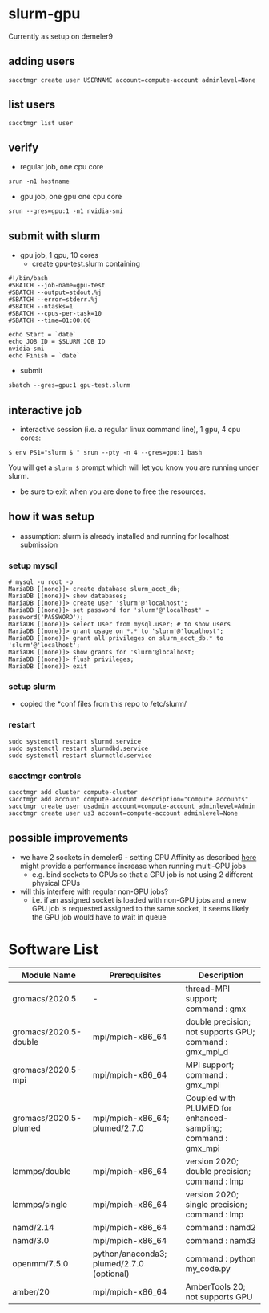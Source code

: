 # slurm-gpu

Currently as setup on demeler9

## adding users
```
sacctmgr create user USERNAME account=compute-account adminlevel=None
```

## list users
```
sacctmgr list user
```

## verify
 - regular job, one cpu core
```
srun -n1 hostname
```
 - gpu job, one gpu one cpu core
```
srun --gres=gpu:1 -n1 nvidia-smi
```
## submit with slurm
 - gpu job, 1 gpu, 10 cores
   - create gpu-test.slurm containing
```
#!/bin/bash                                                                                                                                                                                                           
#SBATCH --job-name=gpu-test                                                                                                                                                                                            
#SBATCH --output=stdout.%j                                                                                                                                                                                            
#SBATCH --error=stderr.%j                                                                                                                                                                                             
#SBATCH --ntasks=1                                                                                                                                                                                                    
#SBATCH --cpus-per-task=10                                                                                                                                                                                            
#SBATCH --time=01:00:00                                                                                                                                                                                               
                                                                                                                                                                                                                      
echo Start = `date`                                                                                                                                                                                                   
echo JOB ID = $SLURM_JOB_ID                                                                                                                                                                                           
nvidia-smi                                                                                                                                                                                                            
echo Finish = `date`
```
  - submit
```
sbatch --gres=gpu:1 gpu-test.slurm
```

## interactive job
 - interactive session (i.e. a regular linux command line), 1 gpu, 4 cpu cores:
```
$ env PS1="slurm $ " srun --pty -n 4 --gres=gpu:1 bash
```
 You will get a ```slurm $``` prompt which will let you know you are running under slurm.
 - be sure to exit when you are done to free the resources.
## how it was setup

 - assumption: slurm is already installed and running for localhost submission
 
### setup mysql
```
# mysql -u root -p
MariaDB [(none)]> create database slurm_acct_db;
MariaDB [(none)]> show databases;
MariaDB [(none)]> create user 'slurm'@'localhost';
MariaDB [(none)]> set password for 'slurm'@'localhost' = password('PASSWORD');
MariaDB [(none)]> select User from mysql.user; # to show users
MariaDB [(none)]> grant usage on *.* to 'slurm'@'localhost';
MariaDB [(none)]> grant all privileges on slurm_acct_db.* to 'slurm'@'localhost';
MariaDB [(none)]> show grants for 'slurm'@localhost;
MariaDB [(none)]> flush privileges;
MariaDB [(none)]> exit
```
### setup slurm
 - copied the *conf files from this repo to /etc/slurm/

### restart
```
sudo systemctl restart slurmd.service
sudo systemctl restart slurmdbd.service
sudo systemctl restart slurmctld.service
```

### sacctmgr controls
```
sacctmgr add cluster compute-cluster
sacctmgr add account compute-account description="Compute accounts"
sacctmgr create user usadmin account=compute-account adminlevel=Admin
sacctmgr create user us3 account=compute-account adminlevel=None
```

## possible improvements
 - we have 2 sockets in demeler9 - setting CPU Affinity as described [here](https://github.com/dholt/slurm-gpu) might provide a performance increase when running multi-GPU jobs
   - e.g. bind sockets to GPUs so that a GPU job is not using 2 different physical CPUs
 - will this interfere with regular non-GPU jobs?
   - i.e. if an assigned socket is loaded with non-GPU jobs and a new GPU job is requested assigned to the same socket, it seems likely the GPU job would have to wait in queue  

# Software List
| Module Name | Prerequisites | Description | 
|  ---  | --- | --- |
| gromacs/2020.5 | - | thread-MPI support; command : gmx|
| gromacs/2020.5-double | mpi/mpich-x86_64 | double precision; not supports GPU; command : gmx_mpi_d | 
| gromacs/2020.5-mpi | mpi/mpich-x86_64 | MPI support; command : gmx_mpi |
| gromacs/2020.5-plumed | mpi/mpich-x86_64; plumed/2.7.0 | Coupled with PLUMED for enhanced-sampling; command : gmx_mpi |
| lammps/double | mpi/mpich-x86_64 | version 2020; double precision; command : lmp|
| lammps/single | mpi/mpich-x86_64 | version 2020; single precision; command : lmp|
| namd/2.14 | mpi/mpich-x86_64 | command : namd2|
| namd/3.0 | mpi/mpich-x86_64 | command : namd3|
| openmm/7.5.0 | python/anaconda3; plumed/2.7.0 (optional) | command : python my_code.py |
| amber/20 | mpi/mpich-x86_64 | AmberTools 20; not supports GPU|
